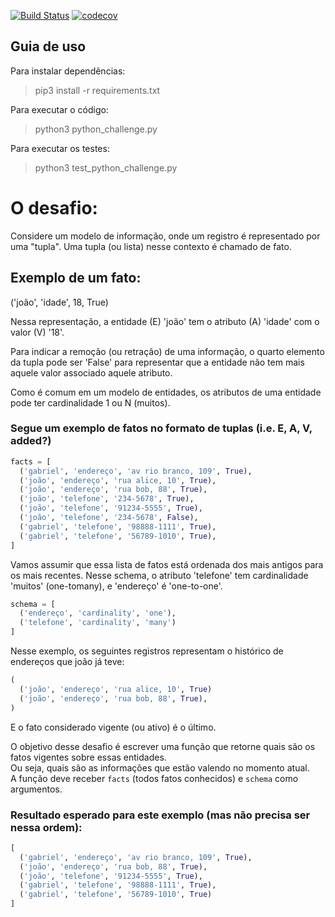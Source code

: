 [![Build Status](https://travis-ci.org/ricardoianelli/python_test.svg?branch=master)](https://travis-ci.org/ricardoianelli/python_test)
[![codecov](https://codecov.io/gh/ricardoianelli/python_test/branch/master/graph/badge.svg)](https://codecov.io/gh/ricardoianelli/python_test)
## Guia de uso

Para instalar dependências:
> pip3 install -r requirements.txt

Para executar o código:
> python3 python_challenge.py

Para executar os testes:
> python3 test_python_challenge.py

# O desafio:

Considere um modelo de informação, onde um registro é representado por uma "tupla".
Uma tupla (ou lista) nesse contexto é chamado de fato.

## Exemplo de um fato:
('joão', 'idade', 18, True)

Nessa representação, a entidade (E) 'joão' tem o atributo (A) 'idade' com o valor (V) '18'.

Para indicar a remoção (ou retração) de uma informação, o quarto elemento da tupla pode ser 'False' para representar que a entidade não tem mais aquele valor associado aquele atributo.

Como é comum em um modelo de entidades, os atributos de uma entidade pode ter cardinalidade 1 ou N (muitos).

### Segue um exemplo de fatos no formato de tuplas (i.e. E, A, V, added?)
  ```python
  facts = [  
    ('gabriel', 'endereço', 'av rio branco, 109', True),  
    ('joão', 'endereço', 'rua alice, 10', True),  
    ('joão', 'endereço', 'rua bob, 88', True),  
    ('joão', 'telefone', '234-5678', True),  
    ('joão', 'telefone', '91234-5555', True),  
    ('joão', 'telefone', '234-5678', False),  
    ('gabriel', 'telefone', '98888-1111', True),  
    ('gabriel', 'telefone', '56789-1010', True),  
  ]
```

Vamos assumir que essa lista de fatos está ordenada dos mais antigos para os mais recentes. 
Nesse schema, o atributo 'telefone' tem cardinalidade 'muitos' (one-tomany), e 'endereço' é 'one-to-one'.

```python
schema = [  
  ('endereço', 'cardinality', 'one'),  
  ('telefone', 'cardinality', 'many')    
]
```
Nesse exemplo, os seguintes registros representam o histórico de endereços que joão já teve:

```python
(  
  ('joão', 'endereço', 'rua alice, 10', True)  
  ('joão', 'endereço', 'rua bob, 88', True),  
)
```
E o fato considerado vigente (ou ativo) é o último.

O objetivo desse desafio é escrever uma função que retorne quais são os fatos vigentes sobre essas entidades.  
Ou seja, quais são as informações que estão valendo no momento atual.  
A função deve receber `facts` (todos fatos conhecidos) e `schema` como argumentos.  

### Resultado esperado para este exemplo (mas não precisa ser nessa ordem):
```python
[  
  ('gabriel', 'endereço', 'av rio branco, 109', True),  
  ('joão', 'endereço', 'rua bob, 88', True),  
  ('joão', 'telefone', '91234-5555', True),  
  ('gabriel', 'telefone', '98888-1111', True),  
  ('gabriel', 'telefone', '56789-1010', True)  
]
```
